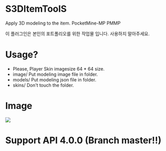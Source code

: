 # S3DItemToolS
Apply 3D modeling to the item.
PocketMine-MP PMMP

이 플러그인은 본인의 포트폴리오를 위한 작업물 입니다.
사용하지 말아주세요.


# Usage?
- Please, Player Skin imagesize 64 * 64 size.
- image/ Put modeling image file in folder.
- models/ Put modeling json file in folder.
- skins/ Don't touch the folder.

# Image
![](https://raw.githubusercontent.com/GodVas/S3DItemToolS/master/image.jpg)

# Support API 4.0.0 (Branch master!!)

